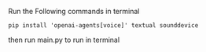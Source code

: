 Run the Following commands in terminal

```
pip install 'openai-agents[voice]' textual sounddevice 
```

then run main.py to run in terminal
